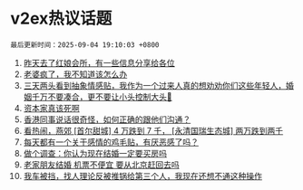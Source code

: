 # v2ex热议话题

`最后更新时间：2025-09-04 19:10:03 +0800`

1. [昨天去了红娘会所，有一些信息分享给各位](https://www.v2ex.com/t/1156960)
1. [老婆疯了，我不知道该怎么办](https://www.v2ex.com/t/1156983)
1. [三天两头看到抽象情感贴，我作为一个过来人真的想劝劝你们这些年轻人，婚姻千万不要凑合，更不要让小头控制大头🤣](https://www.v2ex.com/t/1157038)
1. [资本家真该死啊](https://www.v2ex.com/t/1156917)
1. [香港同事说话很奇怪，如何正确的跟他们沟通？](https://www.v2ex.com/t/1157052)
1. [看热闹，燕郊 [首尔甜城] 4 万跌到 7 千， [永清国瑞生态城] 两万跌到两千](https://www.v2ex.com/t/1156975)
1. [每天都有一个关于感情的鸡毛贴，有厌恶感了吗？](https://www.v2ex.com/t/1156993)
1. [做个调查：你认为现在结婚一定要买房吗](https://www.v2ex.com/t/1156950)
1. [老家朋友结婚 机票不便宜 要从北京赶回去吗](https://www.v2ex.com/t/1157023)
1. [我车被挡，找人理论反被推锅给第三个人，我现在还想不通这种操作](https://www.v2ex.com/t/1157042)

